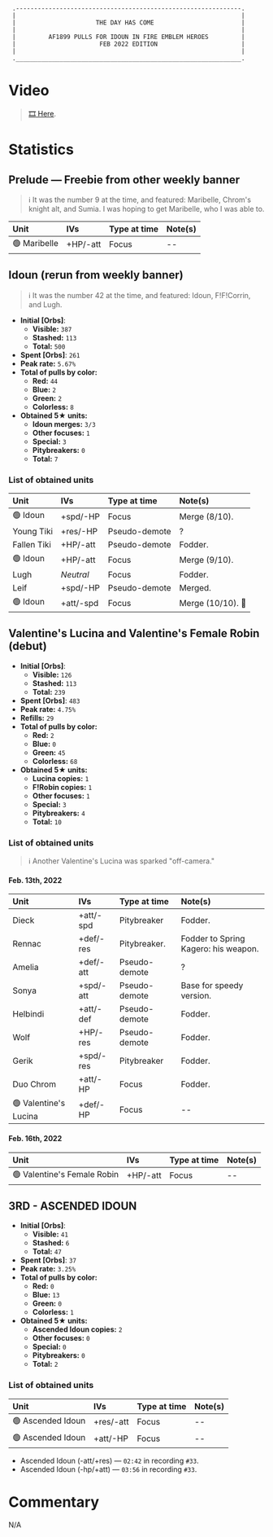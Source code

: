 ```
 .--------------------------------------------------------------.
 |                                                              |
 |                      THE DAY HAS COME                        |
 |                                                              |
 |         AF1899 PULLS FOR IDOUN IN FIRE EMBLEM HEROES         |
 |                       FEB 2022 EDITION                       |
 |                                                              |
 .______________________________________________________________.
```

# Video
> [:film_strip: Here](https://youtu.be/iHEPfRghETc).

# Statistics

## Prelude &mdash; Freebie from other weekly banner
> :information_source: It was the number 9 at the time, and featured: Maribelle, Chrom's knight alt, and Sumia. I was hoping to get Maribelle, who I was able to.

| Unit | IVs | Type at time | Note(s) |
| :- | :- | :- | :- |
| :green_circle: Maribelle | +HP/-att | Focus | -- |

## Idoun (rerun from weekly banner)
> :information_source: It was the number 42 at the time, and featured: Idoun, F!F!Corrin, and Lugh.

* **Initial [Orbs]**:
  * **Visible:** `387`
  * **Stashed:** `113`
  * **Total:** `500`
* **Spent [Orbs]**: `261`
* **Peak rate:** `5.67%`
* **Total of pulls by color:**
  * **Red:** `44`
  * **Blue:** `2`
  * **Green:** `2`
  * **Colorless:** `8`
* **Obtained 5★ units:**
  * **Idoun merges:** `3/3`
  * **Other focuses:** `1`
  * **Special:** `3`
  * **Pitybreakers:** `0`
  * **Total:** `7`

### List of obtained units

| Unit | IVs | Type at time | Note(s) |
| :- | :- | :- | :- |
| :green_circle: Idoun | +spd/-HP | Focus | Merge (8/10). |
| Young Tiki | +res/-HP | Pseudo-demote | ? |
| Fallen Tiki | +HP/-att | Pseudo-demote | Fodder. |
| :green_circle: Idoun | +HP/-att | Focus | Merge (9/10). |
| Lugh | *Neutral* | Focus | Fodder. |
| Leif | +spd/-HP | Pseudo-demote | Merged. |
| :green_circle: Idoun | +att/-spd | Focus | Merge (10/10). :tada: |

## Valentine's Lucina and Valentine's Female Robin (debut)

* **Initial [Orbs]**:
  * **Visible:** `126`
  * **Stashed:** `113`
  * **Total:** `239`
* **Spent [Orbs]**: `483`
* **Peak rate:** `4.75%`
* **Refills:** `29`
* **Total of pulls by color:**
  * **Red:** `2`
  * **Blue:** `0`
  * **Green:** `45`
  * **Colorless:** `68`
* **Obtained 5★ units:**
  * **Lucina copies:** `1`
  * **F!Robin copies:** `1`
  * **Other focuses:** `1`
  * **Special:** `3`
  * **Pitybreakers:** `4`
  * **Total:** `10`

### List of obtained units
> :information_source: Another Valentine's Lucina was sparked "off-camera."

#### Feb. 13th, 2022

| Unit | IVs | Type at time | Note(s) |
| :- | :- | :- | :- |
| Dieck | +att/-spd | Pitybreaker | Fodder. |
| Rennac | +def/-res | Pitybreaker. | Fodder to Spring Kagero: his weapon. |
| Amelia | +def/-att | Pseudo-demote | ? |
| Sonya | +spd/-att | Pseudo-demote | Base for speedy version. |
| Helbindi | +att/-def | Pseudo-demote | Fodder. |
| Wolf | +HP/-res | Pseudo-demote | Fodder. |
| Gerik | +spd/-res | Pitybreaker | Fodder. |
| Duo Chrom | +att/-HP | Focus | Fodder. |
| :green_circle: Valentine's Lucina | +def/-HP | Focus | -- |

#### Feb. 16th, 2022

| Unit | IVs | Type at time | Note(s) |
| :- | :- | :- | :- |
| :green_circle: Valentine's Female Robin | +HP/-att | Focus | -- |

## 3RD - ASCENDED IDOUN

* **Initial [Orbs]**:
  * **Visible:** `41`
  * **Stashed:** `6`
  * **Total:** `47`
* **Spent [Orbs]**: `37`
* **Peak rate:** `3.25%`
* **Total of pulls by color:**
  * **Red:** `0`
  * **Blue:** `13`
  * **Green:** `0`
  * **Colorless:** `1`
* **Obtained 5★ units:**
  * **Ascended Idoun copies:** `2`
  * **Other focuses:** `0`
  * **Special:** `0`
  * **Pitybreakers:** `0`
  * **Total:** `2`

### List of obtained units

| Unit | IVs | Type at time | Note(s) |
| :- | :- | :- | :- |
| :green_circle: Ascended Idoun | +res/-att | Focus | -- |
| :green_circle: Ascended Idoun | +att/-HP | Focus | -- |

* Ascended Idoun (-att/+res) ― `02:42` in recording `#33`.
* Ascended Idoun (-hp/+att) ― `03:56` in recording `#33`.

# Commentary

N/A